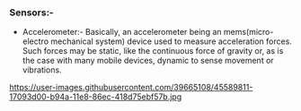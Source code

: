 ### Sensors:-

- Accelerometer:- Basically, an accelerometer being an mems(micro-electro mechanical system) device used to measure acceleration forces. 
Such forces may be static, like the continuous force of gravity or, as is the case with many mobile devices, dynamic to sense movement
or vibrations.

https://user-images.githubusercontent.com/39665108/45589811-17093d00-b94a-11e8-86ec-418d75ebf57b.jpg
